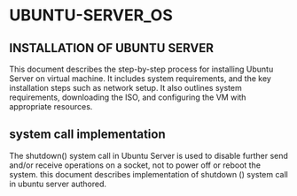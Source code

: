 # UBUNTU-SERVER_OS
## INSTALLATION OF UBUNTU SERVER
This document describes the step-by-step process for installing Ubuntu Server on virtual machine. It includes system requirements,  and the key installation steps such as network setup. It also outlines system requirements, downloading the ISO, and configuring the VM with appropriate resources.
## system call implementation
The shutdown() system call in  Ubuntu Server is used to disable further send and/or receive operations on a socket, not to power off or reboot the system. this document describes implementation of shutdown () system call in ubuntu server authored.
